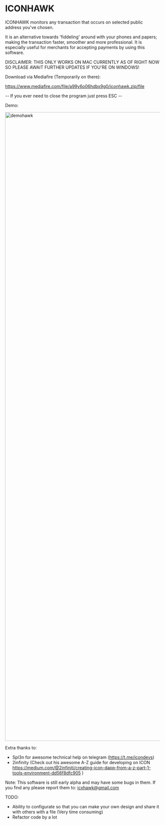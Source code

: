 # ICONHAWK
ICONHAWK monitors any transaction that occurs on selected public address you've chosen. 

It is an alternative towards 'fiddeling' around with your phones and papers; making the transaction faster, smoother and more professional. It is especially useful for merchants for accepting payments by using this software. 

DISCLAIMER: THIS ONLY WORKS ON MAC CURRENTLY AS OF RIGHT NOW SO PLEASE AWAIT FURTHER UPDATES IF YOU'RE ON WINDOWS!



Download via Mediafire (Temporarily on there):

https://www.mediafire.com/file/a99y6o06hdbx9g0/iconhawk.zip/file

-- If you ever need to close the program just press ESC --



Demo:


<img width="2048" alt="demohawk" src="https://user-images.githubusercontent.com/46890718/52420580-9d3d4000-2af2-11e9-8613-4aafc90e0405.png">




Extra thanks to: 

- Spl3n for awesome technical help on telegram (https://t.me/icondevs)
- 2infinity (Check out his awesome A-Z guide for developing on ICON https://medium.com/@2infiniti/creating-icon-dapp-from-a-z-part-1-tools-environment-dd56f8dfc905 )



Note: This software is still early alpha and may have some bugs in them. If you find any please report them to: icxhawk@gmail.com

TODO: 

- Ability to configurate so that you can make your own design and share it with others with a file (Very time consuming)
- Refactor code by a lot
